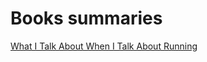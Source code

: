 # Books summaries

[What I Talk About When I Talk About Running](https://github.com/tmdautov/books-summaries/blob/master/What%20I%20Talk%20About%20When%20I%20Talk%20About%20Running.md)
